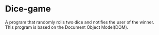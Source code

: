 # Dice-game
A program that randomly rolls two dice and notifies the user of the winner. This program is based on the Document Object Model(DOM).
